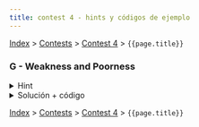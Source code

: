 ```yaml
---
title: contest 4 - hints y códigos de ejemplo
---
```


[Index](../index) > [Contests](../contests) > [Contest 4](../contests#contest-4) > ```{{page.title}}```

### G - Weakness and Poorness
<details> 
  <summary>Hint</summary>
  Nos piden calcular el x que minimice el máximo de los valores absolutos de sumas por intervalos en el arreglo, esto se reduce a calcular el máximo entre las sumas positivas y las sumas negativas. Para calcular por ejemplo las sumas positivas basta recorrer un arreglo linealmente y para cada i almacenar la mayor suma positiva continua que termina en i, el máximo de las sumas positivas por intervalo corresponderá al mayor numero almacenado.
  </details>
<details>
  <summary>Solución + código</summary>
  Nos podemos fijar que para un x muy pequeño o muy grande el valor buscado aumenta, por lo que debemos buscar un punto intermedio, esto lo podemos hacer con búsqueda ternaria. Intentamos con valores de x entre -10000 y 10000 por los lámites del problema y para comparar los valores intermedios e la búsqueda calculamos weakness para ese valor en particular usando el hint. Para adaptar el hint a sumas negativas simplemente se puede usar el inverso de los valores del arreglo luego de restar x.
  <a href="https://github.com/BenjaminRubio/CompetitiveProgramming/blob/master/Problems/Codeforces/WeaknessAndPoorness.cpp">Código de ejemplo</a>
</details>


<!-- <details> 
  <summary>Hint</summary>   
</details>
<details> 
  <summary>Solución + código</summary>
  <a href="">Código de ejemplo</a>
</details> -->

[Index](../index) > [Contests](../contests) > [Contest 4](../contests#contest-4) > ```{{page.title}}```
